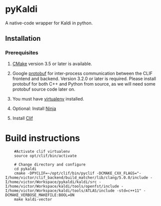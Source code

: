 # pyKaldi
A native-code wrapper for Kaldi in python.

## Installation

### Prerequisites

 1. [CMake](http://llvm.org/docs/CMake.html) version 3.5 or later is available.

 2. Google [protobuf](https://developers.google.com/protocol-buffers/docs/downloads)
    for inter-process communication between the CLIF frontend and backend.
    Version 3.2.0 or later is required.
    Please install protobuf for both C++ and Python from source, as we will
    need some protobuf source code later on.

 3. You must have [virtualenv](https://pypi.python.org/pypi/virtualenv)
    installed.
    
 4. Optional: Install [Ninja](https://github.com/ninja-build/ninja)
    
 4. Install [Clif](https://github.com/google/clif/)
    
# Build instructions
```
	#Activate clif virtualenv
	source opt/clif/bin/activate
	
	# Change directory and configure
	cd pykaldi
	cmake -DPYCLIF=~/opt/clif/bin/pyclif -DCMAKE_CXX_FLAGS="-I/home/victor/clif_backend/build_matcher/lib/clang/5.0.0/include -I/home/victor/Workspace/pykaldi/kaldi/src -I/home/victor/Workspace/kaldi/tools/openfst/include -I/home/victor/Workspace/kaldi/tools/ATLAS/include -std=c++11" -DCMAKE_VERBOSE_MAKEFILE:BOOL=ON
	make kaldi-vector
```
